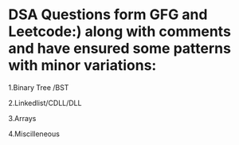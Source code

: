 # DSA Questions form GFG and Leetcode:) along with comments and have ensured some patterns with minor variations:

1.Binary Tree /BST

2.Linkedlist/CDLL/DLL

3.Arrays

4.Miscilleneous
